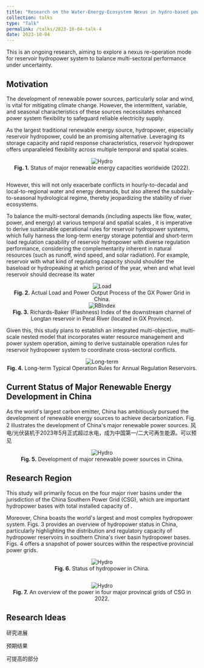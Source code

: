 ```yaml
---
title: "Research on the Water-Energy-Ecosystem Nexus in hydro-based power systems"
collection: talks
type: "Talk"
permalink: /talks/2023-10-04-talk-4
date: 2023-10-04
---
```


This is an ongoing research, aiming to explore a nexus re-operation mode for reservoir hydropower system to balance multi-sectoral performance under uncertainty. 

<h2>Motivation</h2>

The development of renewable power sources, particularly solar and wind, is vital for mitigating climate change. However, the intermittent, variable, and seasonal characteristics of these sources necessitates enhanced power system flexibility to safeguard reliable electricity supply. 

As the largest traditional renewable energy source, hydropower, especially reservoir hydropower, could be an promising alternative. Leveraging its storage capacity and rapid response characteristics, reservoir hydropower offers unparalleled flexibility across multiple temporal and spatial scales.

<div style="text-align: center;">
  <img src="http://prelude0324.github.io/academic_pages/images/post_2_fig_1.png#pic_center" alt="Hydro" style="max-width: 100%; height: auto;" />
</div>
<div style="text-align: center; margin-bottom: 2em">
<b>Fig. 1.</b> Status of major renewable energy capacities worldwide (2022).
</div>


However, this will not only exacerbate conflicts in hourly-to-decadal and local-to-regional water and energy demands, but also altered the subdaily-to-seasonal hydrological regime, thereby jeopardizing the stability of river ecosystems.

To balance the multi-sectoral demands (including aspects like flow, water, power, and energy) at various temporal and spatial scales , it is imperative to derive sustainable operational rules for reservoir hydropower systems, which fully harness the long-term energy storage potential and short-term load regulation capability of reservoir hydropower with diverse regulation performance, considering the complementarity inherent in natural resources (such as runoff, wind speed, and solar radiation). For example, reservoir with what kind of regulating capacity should shoulder the baseload or hydropeaking at which period of the year, when and what level reservoir should decrease its water



<div style="text-align: center;">
  <img src="http://prelude0324.github.io/academic_pages/images/research_6_fig_5.png#pic_center" alt="Load" style="max-width: 100%; height: auto;" />
</div>

<div style="text-align: center;">
<b>Fig. 2.</b> Actual Load and Power Output Process of the GX Power Grid in China.
</div>



<div style="text-align: center;">
  <img src="http://prelude0324.github.io/academic_pages/images/research_6_fig_6.png#pic_center" alt="RBIndex" style="max-width: 100%; height: auto;" />
</div>

<div style="text-align: center;">
<b>Fig. 3.</b> Richards-Baker (Flashness) Index of the downstream channel of Longtan reservoir in Peral River (located in GX Province).
</div>



Given this, this study plans to establish an integrated multi-objective, multi-scale nested model that incorporates water resource management and power system operation, aiming to derive sustainable operation rules for reservoir hydropower system to coordinate cross-sectoral conflicts.



<div style="text-align: center;">
  <img src="http://prelude0324.github.io/academic_pages/images/research_6_fig_4.png#pic_center" alt="Long-term" style="max-width: 60%; height: auto;" />
</div>


<div style="text-align: center;">
<b>Fig. 4.</b> Long-term Typical Operation Rules for Annual Regulation Reservoirs.
</div>



<h2>Current Status of Major Renewable Energy Development in China</h2>

As the world's largest carbon emitter, China has ambitiously pursued the development of renewable energy sources to achieve decarbonization. Fig. 2 illustrates the development of China's major renewable power sources. 风电/光伏装机于2023年5月正式超过水电，成为中国第一/二大可再生能源。可以预见

<div style="text-align: center;">
  <img src="http://prelude0324.github.io/academic_pages/images/research_6_fig_1.png#pic_center" alt="Hydro" style="max-width: 100%; height: auto;" />
</div>
<div style="text-align: center; margin-bottom: 2em">
<b>Fig. 5.</b> Development of major renewable power sources in China.
</div>



<h2>Research Region</h2>

This study will primarily focus on the four major river basins under the jurisdiction of the China Southern Power Grid (CSG), which are important hydropower bases with total installed capacity of .


Moreover, China boasts the world's largest and most complex hydropower system. Figs. 3 provides an overview of hydropower status in China, particularly highlighting the distribution and regulatory capacity of hydropower reservoirs in southern China's river basin hydropower bases. Figs. 4 offers a snapshot of power sources within the respective provincial power grids.

<div style="text-align: center;">
  <img src="http://prelude0324.github.io/academic_pages/images/research_6_fig_2.png#pic_center" alt="Hydro" style="max-width: 80%; height: auto;" />
</div>
<div style="text-align: center;">
<b>Fig. 6.</b> Status of hydropower in China.
</div>



<div style="text-align: center; margin-top: 2em">
  <img src="http://prelude0324.github.io/academic_pages/images/research_6_fig_3.png#pic_center" alt="Hydro" style="max-width: 85%; height: auto;" />
</div>
<div style="text-align: center;">
<b>Fig. 7.</b> An overview of the power in four major provincal grids of CSG in 2022.
</div>







<h2>Research Ideas</h2>

研究进展



预期结果







可提高的部分



















